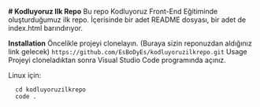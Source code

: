 **# Kodluyoruz Ilk Repo**
Bu repo Kodluyoruz Front-End Eğitiminde oluşturduğumuz ilk repo. İçerisinde bir adet README dosyası, bir adet de index.html barındırıyor.


**Installation**
Öncelikle projeyi clonelayın. (Buraya sizin reponuzdan aldığınız link gelecek)
      ```https://github.com/EsBoDyEs/kodluyoruzilkrepo.git```
Usage
Projeyi cloneladıktan sonra Visual Studio Code programında açınız.

Linux için:
  ```
    cd kodluyoruzilkrepo
    code .
  ```
